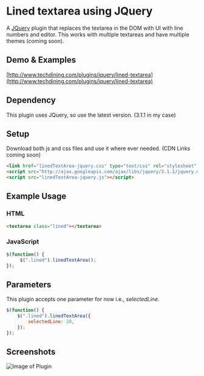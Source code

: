 # Lined textarea using JQuery

A [JQuery](http://jquery.com/) plugin that replaces the textarea in the DOM with UI with line numbers and editor. This works with multiple textareas and have multiple themes (coming soon).

## Demo & Examples

[http://www.techdining.com/plugins/jquery/lined-textarea](http://www.techdining.com/plugins/jquery/lined-textarea)

## Dependency

This plugin uses JQuery, so use the latest version. (3.1.1 in my case)

## Setup

Download both js and css files and use it where ever needed.
(CDN Links coming soon)

```html
<link href="linedTextArea-jquery.css" type="text/css" rel="stylesheet" />
<script src="http://ajax.googleapis.com/ajax/libs/jquery/3.1.1/jquery.min.js"></script>
<script src="linedTextArea-jquery.js"></script>
```

## Example Usage

### HTML

```html
<textarea class="lined"></textarea>
```
### JavaScript
```javascript
$(function() {
     $(".lined").linedTextArea();
});
```

## Parameters

This plugin accepts one parameter for now i.e., *selectedLine*.
 
```javascript
$(function() {
	$(".lined").linedTextArea({
		selectedLine: 20,
	});
});
```

## Screenshots

![Image of Plugin](https://raw.githubusercontent.com/techdining/LinesTextArea-JQueryPlugin/master/screenshots/screenshot.PNG)